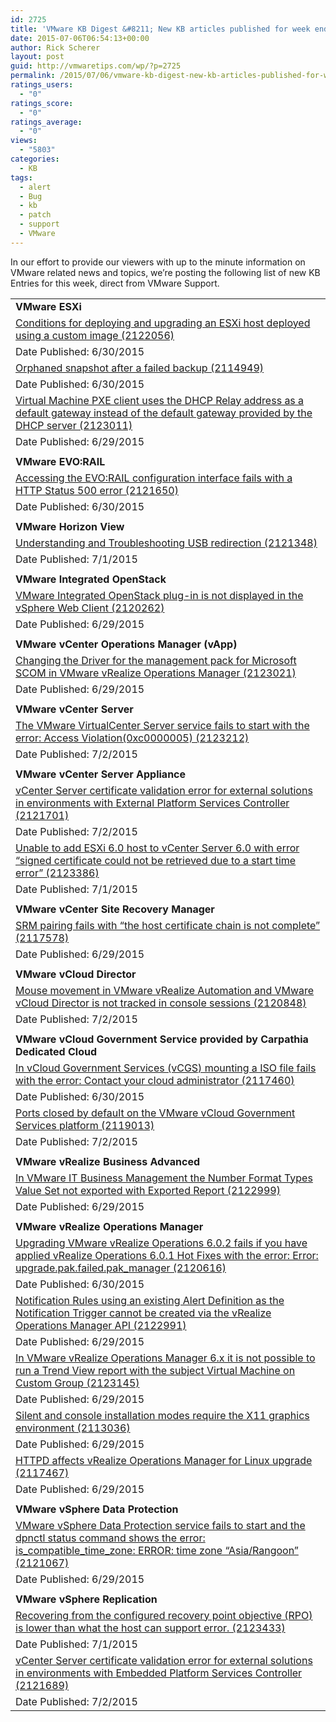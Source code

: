 ```yaml
---
id: 2725
title: 'VMware KB Digest &#8211; New KB articles published for week ending 7/4/15'
date: 2015-07-06T06:54:13+00:00
author: Rick Scherer
layout: post
guid: http://vmwaretips.com/wp/?p=2725
permalink: /2015/07/06/vmware-kb-digest-new-kb-articles-published-for-week-ending-7415/
ratings_users:
  - "0"
ratings_score:
  - "0"
ratings_average:
  - "0"
views:
  - "5803"
categories:
  - KB
tags:
  - alert
  - Bug
  - kb
  - patch
  - support
  - VMware
---
```

In our effort to provide our viewers with up to the minute information on VMware related news and topics, we&#8217;re posting the following list of new KB Entries for this week, direct from VMware Support.

<!--more-->

<table border="0" cellspacing="0" cellpadding="0">
  <tr>
    <td valign="top" width="727">
      <strong>VMware ESXi</strong>
    </td>
  </tr>
  
  <tr>
    <td valign="top" width="727">
      <a href="http://vmw.re/1S2FU0d">Conditions for deploying and upgrading an ESXi host deployed using a custom image (2122056)</a>
    </td>
  </tr>
  
  <tr>
    <td valign="top" width="727">
      Date Published: 6/30/2015
    </td>
  </tr>
  
  <tr>
    <td valign="top" width="727">
      <a href="http://vmw.re/1gjnD3a">Orphaned snapshot after a failed backup (2114949)</a>
    </td>
  </tr>
  
  <tr>
    <td valign="top" width="727">
      Date Published: 6/30/2015
    </td>
  </tr>
  
  <tr>
    <td valign="top" width="727">
      <a href="http://vmw.re/1gjnFrz">Virtual Machine PXE client uses the DHCP Relay address as a default gateway instead of the default gateway provided by the DHCP server (2123011)</a>
    </td>
  </tr>
  
  <tr>
    <td valign="top" width="727">
      Date Published: 6/29/2015
    </td>
  </tr>
  
  <tr>
    <td valign="top" width="727">
    </td>
  </tr>
  
  <tr>
    <td valign="top" width="727">
      <strong>VMware EVO:RAIL</strong>
    </td>
  </tr>
  
  <tr>
    <td valign="top" width="727">
      <a href="http://vmw.re/1S2FU0h">Accessing the EVO:RAIL configuration interface fails with a HTTP Status 500 error (2121650)</a>
    </td>
  </tr>
  
  <tr>
    <td valign="top" width="727">
      Date Published: 6/30/2015
    </td>
  </tr>
  
  <tr>
    <td valign="top" width="727">
    </td>
  </tr>
  
  <tr>
    <td valign="top" width="727">
      <strong>VMware Horizon View</strong>
    </td>
  </tr>
  
  <tr>
    <td valign="top" width="727">
      <a href="http://vmw.re/1gjnD3c">Understanding and Troubleshooting USB redirection (2121348)</a>
    </td>
  </tr>
  
  <tr>
    <td valign="top" width="727">
      Date Published: 7/1/2015
    </td>
  </tr>
  
  <tr>
    <td valign="top" width="727">
    </td>
  </tr>
  
  <tr>
    <td valign="top" width="727">
      <strong>VMware Integrated OpenStack</strong>
    </td>
  </tr>
  
  <tr>
    <td valign="top" width="727">
      <a href="http://vmw.re/1S2FU0j">VMware Integrated OpenStack plug-in is not displayed in the vSphere Web Client (2120262)</a>
    </td>
  </tr>
  
  <tr>
    <td valign="top" width="727">
      Date Published: 6/29/2015
    </td>
  </tr>
  
  <tr>
    <td valign="top" width="727">
    </td>
  </tr>
  
  <tr>
    <td valign="top" width="727">
      <strong>VMware vCenter Operations Manager (vApp)</strong>
    </td>
  </tr>
  
  <tr>
    <td valign="top" width="727">
      <a href="http://vmw.re/1gjnFrB">Changing the Driver for the management pack for Microsoft SCOM in VMware vRealize Operations Manager (2123021)</a>
    </td>
  </tr>
  
  <tr>
    <td valign="top" width="727">
      Date Published: 6/29/2015
    </td>
  </tr>
  
  <tr>
    <td valign="top" width="727">
    </td>
  </tr>
  
  <tr>
    <td valign="top" width="727">
      <strong>VMware vCenter Server</strong>
    </td>
  </tr>
  
  <tr>
    <td valign="top" width="727">
      <a href="http://vmw.re/1S2FUNL">The VMware VirtualCenter Server service fails to start with the error: Access Violation(0xc0000005) (2123212)</a>
    </td>
  </tr>
  
  <tr>
    <td valign="top" width="727">
      Date Published: 7/2/2015
    </td>
  </tr>
  
  <tr>
    <td valign="top" width="727">
    </td>
  </tr>
  
  <tr>
    <td valign="top" width="727">
      <strong>VMware vCenter Server Appliance</strong>
    </td>
  </tr>
  
  <tr>
    <td valign="top" width="727">
      <a href="http://vmw.re/1gjnDjs">vCenter Server certificate validation error for external solutions in environments with External Platform Services Controller (2121701)</a>
    </td>
  </tr>
  
  <tr>
    <td valign="top" width="727">
      Date Published: 7/2/2015
    </td>
  </tr>
  
  <tr>
    <td valign="top" width="727">
      <a href="http://vmw.re/1S2FUNN">Unable to add ESXi 6.0 host to vCenter Server 6.0 with error &#8220;signed certificate could not be retrieved due to a start time error&#8221; (2123386)</a>
    </td>
  </tr>
  
  <tr>
    <td valign="top" width="727">
      Date Published: 7/1/2015
    </td>
  </tr>
  
  <tr>
    <td valign="top" width="727">
    </td>
  </tr>
  
  <tr>
    <td valign="top" width="727">
      <strong>VMware vCenter Site Recovery Manager</strong>
    </td>
  </tr>
  
  <tr>
    <td valign="top" width="727">
      <a href="http://vmw.re/1gjnFrD">SRM pairing fails with &#8220;the host certificate chain is not complete&#8221; (2117578)</a>
    </td>
  </tr>
  
  <tr>
    <td valign="top" width="727">
      Date Published: 6/29/2015
    </td>
  </tr>
  
  <tr>
    <td valign="top" width="727">
    </td>
  </tr>
  
  <tr>
    <td valign="top" width="727">
      <strong>VMware vCloud Director</strong>
    </td>
  </tr>
  
  <tr>
    <td valign="top" width="727">
      <a href="http://vmw.re/1S2FU0l">Mouse movement in VMware vRealize Automation and VMware vCloud Director is not tracked in console sessions (2120848)</a>
    </td>
  </tr>
  
  <tr>
    <td valign="top" width="727">
      Date Published: 7/2/2015
    </td>
  </tr>
  
  <tr>
    <td valign="top" width="727">
    </td>
  </tr>
  
  <tr>
    <td valign="top" width="727">
      <strong>VMware vCloud Government Service provided by Carpathia Dedicated Cloud</strong>
    </td>
  </tr>
  
  <tr>
    <td valign="top" width="727">
      <a href="http://vmw.re/1gjnFrF">In vCloud Government Services (vCGS) mounting a ISO file fails with the error: Contact your cloud administrator (2117460)</a>
    </td>
  </tr>
  
  <tr>
    <td valign="top" width="727">
      Date Published: 6/30/2015
    </td>
  </tr>
  
  <tr>
    <td valign="top" width="727">
      <a href="http://vmw.re/1S2FU0n">Ports closed by default on the VMware vCloud Government Services platform (2119013)</a>
    </td>
  </tr>
  
  <tr>
    <td valign="top" width="727">
      Date Published: 7/2/2015
    </td>
  </tr>
  
  <tr>
    <td valign="top" width="727">
    </td>
  </tr>
  
  <tr>
    <td valign="top" width="727">
      <strong>VMware vRealize Business Advanced</strong>
    </td>
  </tr>
  
  <tr>
    <td valign="top" width="727">
      <a href="http://vmw.re/1gjnDju">In VMware IT Business Management the Number Format Types Value Set not exported with Exported Report (2122999)</a>
    </td>
  </tr>
  
  <tr>
    <td valign="top" width="727">
      Date Published: 6/29/2015
    </td>
  </tr>
  
  <tr>
    <td valign="top" width="727">
    </td>
  </tr>
  
  <tr>
    <td valign="top" width="727">
      <strong>VMware vRealize Operations Manager</strong>
    </td>
  </tr>
  
  <tr>
    <td valign="top" width="727">
      <a href="http://vmw.re/1S2FUgB">Upgrading VMware vRealize Operations 6.0.2 fails if you have applied vRealize Operations 6.0.1 Hot Fixes with the error: Error: upgrade.pak.failed.pak_manager (2120616)</a>
    </td>
  </tr>
  
  <tr>
    <td valign="top" width="727">
      Date Published: 6/30/2015
    </td>
  </tr>
  
  <tr>
    <td valign="top" width="727">
      <a href="http://vmw.re/1gjnDjw">Notification Rules using an existing Alert Definition as the Notification Trigger cannot be created via the vRealize Operations Manager API (2122991)</a>
    </td>
  </tr>
  
  <tr>
    <td valign="top" width="727">
      Date Published: 6/29/2015
    </td>
  </tr>
  
  <tr>
    <td valign="top" width="727">
      <a href="http://vmw.re/1S2FUNP">In VMware vRealize Operations Manager 6.x it is not possible to run a Trend View report with the subject Virtual Machine on Custom Group (2123145)</a>
    </td>
  </tr>
  
  <tr>
    <td valign="top" width="727">
      Date Published: 6/29/2015
    </td>
  </tr>
  
  <tr>
    <td valign="top" width="727">
      <a href="http://vmw.re/1gjnFrH">Silent and console installation modes require the X11 graphics environment (2113036)</a>
    </td>
  </tr>
  
  <tr>
    <td valign="top" width="727">
      Date Published: 6/29/2015
    </td>
  </tr>
  
  <tr>
    <td valign="top" width="727">
      <a href="http://vmw.re/1S2FUgD">HTTPD affects vRealize Operations Manager for Linux upgrade (2117467)</a>
    </td>
  </tr>
  
  <tr>
    <td valign="top" width="727">
      Date Published: 6/29/2015
    </td>
  </tr>
  
  <tr>
    <td valign="top" width="727">
    </td>
  </tr>
  
  <tr>
    <td valign="top" width="727">
      <strong>VMware vSphere Data Protection</strong>
    </td>
  </tr>
  
  <tr>
    <td valign="top" width="727">
      <a href="http://vmw.re/1gjnDjA">VMware vSphere Data Protection service fails to start and the dpnctl status command shows the error: is_compatible_time_zone: ERROR: time zone &#8220;Asia/Rangoon&#8221; (2121067)</a>
    </td>
  </tr>
  
  <tr>
    <td valign="top" width="727">
      Date Published: 6/29/2015
    </td>
  </tr>
  
  <tr>
    <td valign="top" width="727">
    </td>
  </tr>
  
  <tr>
    <td valign="top" width="727">
      <strong>VMware vSphere Replication</strong>
    </td>
  </tr>
  
  <tr>
    <td valign="top" width="727">
      <a href="http://vmw.re/1S2FUNR">Recovering from the configured recovery point objective (RPO) is lower than what the host can support error. (2123433)</a>
    </td>
  </tr>
  
  <tr>
    <td valign="top" width="727">
      Date Published: 7/1/2015
    </td>
  </tr>
  
  <tr>
    <td valign="top" width="727">
      <a href="http://vmw.re/1S2FUgH">vCenter Server certificate validation error for external solutions in environments with Embedded Platform Services Controller (2121689)</a>
    </td>
  </tr>
  
  <tr>
    <td valign="top" width="727">
      Date Published: 7/2/2015
    </td>
  </tr>
</table>

<div class="feedflare">
</div>